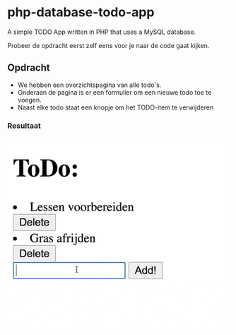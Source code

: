# php-database-todo-app
A simple TODO App written in PHP that uses a MySQL database.

Probeer de opdracht eerst zelf eens voor je naar de code gaat kijken.

## Opdracht

- We hebben een overzichtspagina van alle todo's.
- Onderaan de pagina is er een formulier om een nieuwe todo toe te voegen.
- Naast elke todo staat een knopje om het TODO-item te verwijderen

### Resultaat

![](./result.gif)